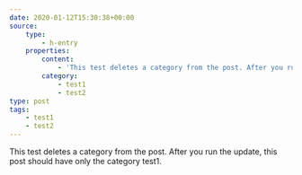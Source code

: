 ```yaml
---
date: 2020-01-12T15:30:38+00:00
source:
    type:
        - h-entry
    properties:
        content:
            - 'This test deletes a category from the post. After you run the update, this post should have only the category test1.'
        category:
            - test1
            - test2
type: post
tags:
    - test1
    - test2
---
```

This test deletes a category from the post. After you run the update, this post should have only the category test1.
